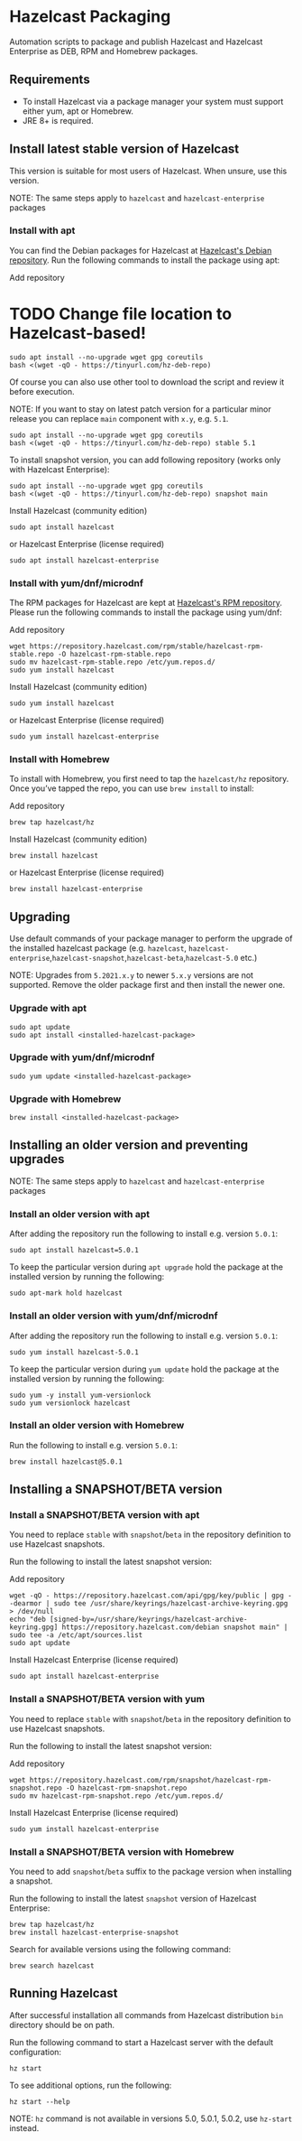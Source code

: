# Hazelcast Packaging

Automation scripts to package and publish Hazelcast and Hazelcast Enterprise as DEB, RPM and Homebrew packages.

## Requirements

- To install Hazelcast via a package manager your system must support 
either yum, apt or Homebrew.  
- JRE 8+ is required.

## Install latest stable version of Hazelcast

This version is suitable for most users of Hazelcast. When unsure, use 
this version.

NOTE: The same steps apply to `hazelcast` and `hazelcast-enterprise` packages

### Install with apt

You can find the Debian packages for Hazelcast at
[Hazelcast's Debian repository](https://repository.hazelcast.com/debian).
Run the following commands to install the package using apt:

Add repository
# TODO Change file location to Hazelcast-based!
```shell
sudo apt install --no-upgrade wget gpg coreutils
bash <(wget -qO - https://tinyurl.com/hz-deb-repo)
```

Of course you can also use other tool to download the script and review it before execution.

NOTE: If you want to stay on latest patch version for a particular minor 
release you can replace `main` component with `x.y`, e.g. `5.1`. 

```shell
sudo apt install --no-upgrade wget gpg coreutils
bash <(wget -qO - https://tinyurl.com/hz-deb-repo) stable 5.1
```

To install snapshot version, you can add following repository (works only with Hazelcast Enterprise):
```shell
sudo apt install --no-upgrade wget gpg coreutils
bash <(wget -qO - https://tinyurl.com/hz-deb-repo) snapshot main
```

Install Hazelcast (community edition)
```shell
sudo apt install hazelcast
```

or Hazelcast Enterprise (license required)
```shell
sudo apt install hazelcast-enterprise
```

### Install with yum/dnf/microdnf

The RPM packages for Hazelcast are kept at 
[Hazelcast's RPM repository](https://repository.hazelcast.com/rpm/).
Please run the following commands to install the package using yum/dnf:

Add repository
```shell
wget https://repository.hazelcast.com/rpm/stable/hazelcast-rpm-stable.repo -O hazelcast-rpm-stable.repo
sudo mv hazelcast-rpm-stable.repo /etc/yum.repos.d/
sudo yum install hazelcast
```

Install Hazelcast (community edition)
```shell
sudo yum install hazelcast
```

or Hazelcast Enterprise (license required)
```shell
sudo yum install hazelcast-enterprise
```


### Install with Homebrew

To install with Homebrew, you first need to tap the `hazelcast/hz`
repository. Once you’ve tapped the repo, you can use `brew install` to
install:

Add repository
```shell
brew tap hazelcast/hz
```

Install Hazelcast (community edition)
```shell
brew install hazelcast
```

or Hazelcast Enterprise (license required)
```shell
brew install hazelcast-enterprise
```

## Upgrading

Use default commands of your package manager to perform the upgrade of the installed hazelcast package 
(e.g. `hazelcast`, `hazelcast-enterprise`,`hazelcast-snapshot`,`hazelcast-beta`,`hazelcast-5.0` etc.)

NOTE: Upgrades from `5.2021.x.y` to newer `5.x.y` versions are not supported. 
Remove the older package first and then install the newer one.

### Upgrade with apt

```shell
sudo apt update
sudo apt install <installed-hazelcast-package>
```

### Upgrade with yum/dnf/microdnf

```shell
sudo yum update <installed-hazelcast-package>
```

### Upgrade with Homebrew

```shell
brew install <installed-hazelcast-package>
```

## Installing an older version and preventing upgrades

NOTE: The same steps apply to `hazelcast` and `hazelcast-enterprise` packages

### Install an older version with apt

After adding the repository run the following to install e.g.
version `5.0.1`:

```shell
sudo apt install hazelcast=5.0.1
```

To keep the particular version during `apt upgrade` hold the package at
the installed version by running the following:

```shell
sudo apt-mark hold hazelcast
```

### Install an older version with yum/dnf/microdnf

After adding the repository run the following to install e.g. 
version `5.0.1`: 

```shell
sudo yum install hazelcast-5.0.1
```

To keep the particular version during `yum update` hold the package at
the installed version by running the following:

```shell
sudo yum -y install yum-versionlock
sudo yum versionlock hazelcast
```

### Install an older version with Homebrew

Run the following to install e.g. version `5.0.1`:

```shell
brew install hazelcast@5.0.1
```

## Installing a SNAPSHOT/BETA version

### Install a SNAPSHOT/BETA version with apt

You need to replace `stable` with `snapshot`/`beta` in
the repository definition to use Hazelcast snapshots.

Run the following to install the latest snapshot version:

Add repository
```shell
wget -qO - https://repository.hazelcast.com/api/gpg/key/public | gpg --dearmor | sudo tee /usr/share/keyrings/hazelcast-archive-keyring.gpg > /dev/null
echo "deb [signed-by=/usr/share/keyrings/hazelcast-archive-keyring.gpg] https://repository.hazelcast.com/debian snapshot main" | sudo tee -a /etc/apt/sources.list
sudo apt update
```

Install Hazelcast Enterprise (license required)
```shell
sudo apt install hazelcast-enterprise
```

### Install a SNAPSHOT/BETA version with yum

You need to replace `stable` with `snapshot`/`beta` in 
the repository definition to use Hazelcast snapshots.

Run the following to install the latest snapshot version:

Add repository
```shell
wget https://repository.hazelcast.com/rpm/snapshot/hazelcast-rpm-snapshot.repo -O hazelcast-rpm-snapshot.repo
sudo mv hazelcast-rpm-snapshot.repo /etc/yum.repos.d/
```

Install Hazelcast Enterprise (license required)
```shell
sudo yum install hazelcast-enterprise
```

### Install a SNAPSHOT/BETA version with Homebrew

You need to add `snapshot`/`beta` suffix to the package version when 
installing a snapshot.

Run the following to install the latest `snapshot` version of Hazelcast Enterprise:

```shell
brew tap hazelcast/hz
brew install hazelcast-enterprise-snapshot
```

Search for available versions using the following command:

```shell
brew search hazelcast
```

## Running Hazelcast

After successful installation all commands from Hazelcast distribution
`bin` directory should be on path.

Run the following command to start a Hazelcast server with the default configuration:

```shell
hz start
``` 

To see additional options, run the following:

```shell
hz start --help
```

NOTE: `hz` command is not available in versions 5.0, 5.0.1, 5.0.2, 
use `hz-start` instead.
